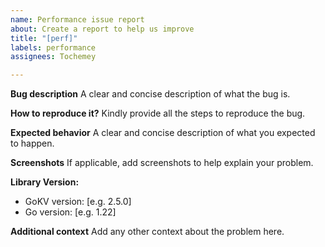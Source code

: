 ```yaml
---
name: Performance issue report
about: Create a report to help us improve
title: "[perf]"
labels: performance
assignees: Tochemey

---
```


**Bug description**
A clear and concise description of what the bug is.

**How to reproduce it?**
Kindly provide all the steps to reproduce the bug.

**Expected behavior**
A clear and concise description of what you expected to happen.

**Screenshots**
If applicable, add screenshots to help explain your problem.

**Library Version:**
 - GoKV version: [e.g. 2.5.0]
 - Go version: [e.g. 1.22]

**Additional context**
Add any other context about the problem here.
